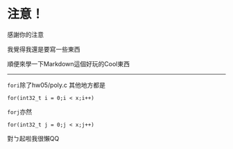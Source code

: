 # 注意！
感謝你的注意

我覺得我還是要寫一些東西

順便來學一下Markdown這個好玩的Cool東西

---

`fori`除了hw05/poly.c 其他地方都是
```
for(int32_t i = 0;i < x;i++)
```
`forj`亦然
```
for(int32_t j = 0;j < x;j++)
```
對ㄅ起啦我很懶QQ
